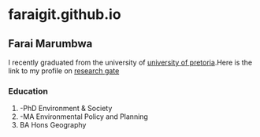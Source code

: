 # faraigit.github.io
## Farai Marumbwa
I recently graduated from the university of [university of pretoria](https://www.up.ac.za/centre-for-environmental-studies/).Here is the link to my profile on [research gate](https://www.researchgate.net/profile/Farai-Marumbwa)

### Education
1. -PhD Environment & Society
2. -MA Environmental Policy and Planning
3. BA Hons Geography